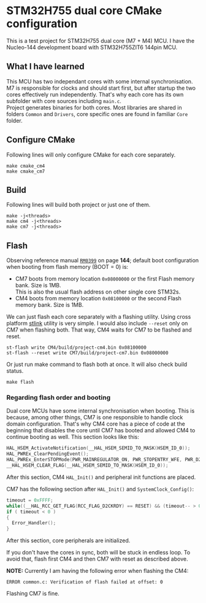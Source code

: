 # STM32H755 dual core CMake configuration

This is a test project for STM32H755 dual core (M7 + M4) MCU. I have the Nucleo-144 development board with STM32H755ZIT6 144pin MCU.  

## What I have learned

This MCU has two independant cores with some internal synchronisation. M7 is responsible for clocks and should start first, but after startup the two cores effectively run independently. That's why each core has its own subfolder with core sources including `main.c`.  
Project generates binaries for both cores. Most libraries are shared in folders `Common` and `Drivers`, core specific ones are found in familiar `Core` folder.  

## Configure CMake

Following lines will only configure CMake for each core separately.

```shell
make cmake_cm4
make cmake_cm7
```

## Build

Following lines will build both project or just one of them.

```shell
make -j<threads>
make cm4 -j<threads>
make cm7 -j<threads>
```

## Flash

Observing reference manual [`RM0399`](https://www.st.com/resource/en/reference_manual/rm0399-stm32h745755-and-stm32h747757-advanced-armbased-32bit-mcus-stmicroelectronics.pdf) on page **144**; default boot configuration when booting from flash memory (BOOT = 0) is:
 * CM7 boots from memory location `0x08000000` or the first Flash memory bank. Size is 1MB.  
   This is also the usual flash address on other single core STM32s.
 * CM4 boots from memory location `0x08100000` or the second Flash memory bank. Size is 1MB.

We can just flash each core separately with a flashing utility. Using cross platform [stlink](https://github.com/stlink-org/stlink) utility is very simple. I would also include `--reset` only on CM7 when flashing both. That way, CM4 waits for CM7 to be flashed and reset.  

```shell
st-flash write CM4/build/project-cm4.bin 0x08100000
st-flash --reset write CM7/build/project-cm7.bin 0x08000000
```

Or just run make command to flash both at once. It will also check build status.

```shell
make flash
```

### Regarding flash order and booting

Dual core MCUs have some internal synchronisation when booting. This is because, among other things, CM7 is one responsible to handle clock domain configuration. That's why CM4 core has a piece of code at the beginning that disables the core until CM7 has booted and allowed CM4 to continue booting as well. This section looks like this:

```c
HAL_HSEM_ActivateNotification(__HAL_HSEM_SEMID_TO_MASK(HSEM_ID_0));
HAL_PWREx_ClearPendingEvent();
HAL_PWREx_EnterSTOPMode(PWR_MAINREGULATOR_ON, PWR_STOPENTRY_WFE, PWR_D2_DOMAIN);
__HAL_HSEM_CLEAR_FLAG(__HAL_HSEM_SEMID_TO_MASK(HSEM_ID_0));
```

After this section, CM4 `HAL_Init()` and peripheral init functions are placed.  

CM7 has the following section after `HAL_Init()` and `SystemClock_Config()`:

```c
timeout = 0xFFFF;
while((__HAL_RCC_GET_FLAG(RCC_FLAG_D2CKRDY) == RESET) && (timeout-- > 0));
if ( timeout < 0 )
{
  Error_Handler();
}
```

After this section, core peripherals are initialized.  

If you don't have the cores in sync, both will be stuck in endless loop. To avoid that, flash first CM4 and then CM7 with reset as described above.  

**NOTE:** Currently I am having the following error when flashing the CM4:

```shell
ERROR common.c: Verification of flash failed at offset: 0
```

Flashing CM7 is fine.